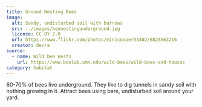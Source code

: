 ```yaml
---
title: Ground Nesting Bees
image:
  alt: Sandy, undisturbed soil with burrows
  src: ../images/beenestingunderground.jpg
  license: CC BY 2.0
  url: https://www.flickr.com/photos/minicooper93402/6828563216
  creator: devra
source:
  - name: Wild bee nests
    url: https://www.beelab.umn.edu/wild-bees/wild-bees-and-houses
category: habitat
---
```

60-70% of bees live underground. They like to dig tunnels in sandy soil with nothing growing in it. Attract bees using bare, undisturbed soil around your yard.
